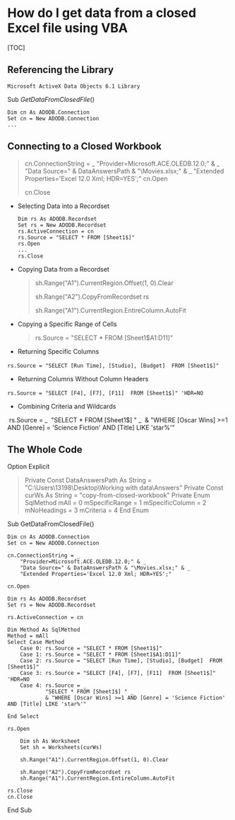 # How do I get data from a closed Excel file using VBA

[TOC]

## Referencing the Library

`Microsoft ActiveX Data Objects 6.1 Library`

Sub *GetDataFromClosedFile*()

    Dim cn As ADODB.Connection
    Set cn = New ADODB.Connection
    ...

## Connecting to a Closed Workbook

> cn.ConnectionString = _
>         "Provider=Microsoft.ACE.OLEDB.12.0;" & _
>         "Data Source=" & DataAnswersPath & "\Movies.xlsx;" & _
>         "Extended Properties='Excel 12.0 Xml; HDR=YES';"
> cn.Open
>
> cn.Close

- Selecting Data into a Recordset	

  ```
  Dim rs As ADODB.Recordset
  Set rs = New ADODB.Recordset
  rs.ActiveConnection = cn
  rs.Source = "SELECT * FROM [Sheet1$]"
  rs.Open
  ...
  rs.Close
  ```

- Copying Data from a Recordset 

  > sh.Range("A1").CurrentRegion.Offset(1, 0).Clear
  >
  > sh.Range("A2").CopyFromRecordset rs
  >
  > sh.Range("A1").CurrentRegion.EntireColumn.AutoFit



- Copying a Specific Range of Cells

  > rs.Source = "SELECT * FROM [Sheet1$A1:D11]"

-  Returning Specific Columns

​		`rs.Source = "SELECT [Run Time], [Studio], [Budget]  FROM [Sheet1$]"`

-  Returning Columns Without Column Headers 

​		`rs.Source = "SELECT [F4], [F7], [F11]  FROM [Sheet1$]" 'HDR=NO`

- Combining Criteria and Wildcards

​	 	rs.Source = _
​                "SELECT * FROM [Sheet1$] " _
​                & "WHERE [Oscar Wins] >=1 AND [Genre] = 'Science Fiction' AND [Title] LIKE 'star%'"

## The Whole Code 

Option Explicit

> Private Const DataAnswersPath As String = "C:\Users\13198\Desktop\Working  with data\Answers"
> Private Const curWs As String = "copy-from-closed-workbook"
> Private Enum SqlMethod
>     mAll = 0
>     mSpecificRange = 1
>     mSpecificColumn = 2
>     mNoHeadings = 3
>     mCriteria = 4
> End Enum

Sub GetDataFromClosedFile()

```
Dim cn As ADODB.Connection
Set cn = New ADODB.Connection

cn.ConnectionString = _
    "Provider=Microsoft.ACE.OLEDB.12.0;" & _
    "Data Source=" & DataAnswersPath & "\Movies.xlsx;" & _
    "Extended Properties='Excel 12.0 Xml; HDR=YES';"

cn.Open

Dim rs As ADODB.Recordset
Set rs = New ADODB.Recordset

rs.ActiveConnection = cn

Dim Method As SqlMethod
Method = mAll
Select Case Method
    Case 0: rs.Source = "SELECT * FROM [Sheet1$]"
    Case 1: rs.Source = "SELECT * FROM [Sheet1$A1:D11]"
    Case 2: rs.Source = "SELECT [Run Time], [Studio], [Budget]  FROM [Sheet1$]"
    Case 3: rs.Source = "SELECT [F4], [F7], [F11]  FROM [Sheet1$]" 'HDR=NO
    Case 4: rs.Source = _
            "SELECT * FROM [Sheet1$] " _
            & "WHERE [Oscar Wins] >=1 AND [Genre] = 'Science Fiction' AND [Title] LIKE 'star%'"
            
End Select
  
rs.Open

    Dim sh As Worksheet
    Set sh = Worksheets(curWs)
    
    sh.Range("A1").CurrentRegion.Offset(1, 0).Clear
    
    sh.Range("A2").CopyFromRecordset rs
    sh.Range("A1").CurrentRegion.EntireColumn.AutoFit

rs.Close
cn.Close
```

End Sub
